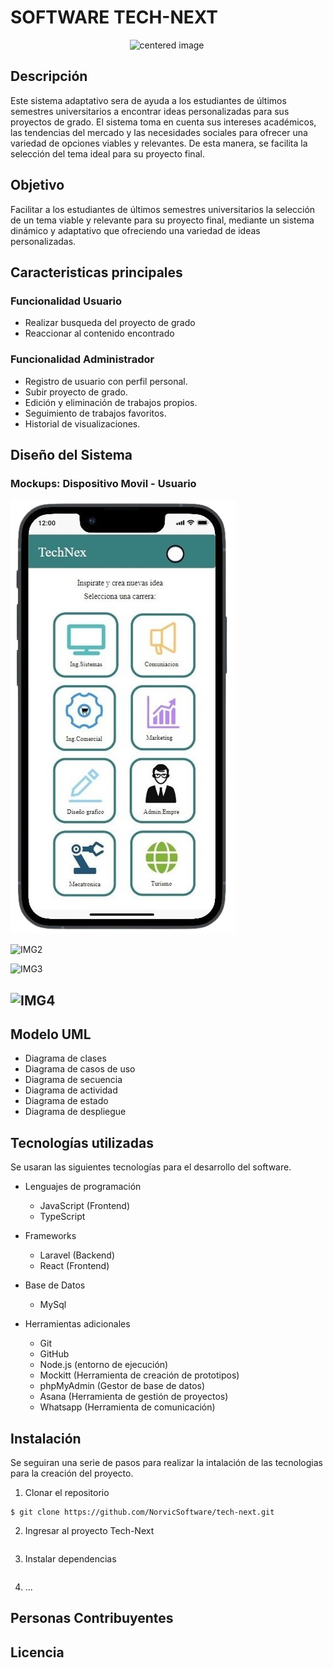 # SOFTWARE TECH-NEXT


<center><img src="Img/portada1.png" alt="centered image" height="350" width="580"> </center>


## Descripción
Este sistema adaptativo sera de ayuda a los estudiantes de últimos semestres universitarios a encontrar ideas personalizadas para sus proyectos de grado. El sistema toma en cuenta sus intereses académicos, las tendencias del mercado y las necesidades sociales para ofrecer una variedad de opciones viables y relevantes. De esta manera, se facilita la selección del tema ideal para su proyecto final.

## Objetivo
Facilitar a los estudiantes de últimos semestres universitarios la selección de un tema viable y relevante para su proyecto final, mediante un sistema dinámico y adaptativo que ofreciendo una variedad de ideas personalizadas.

## Caracteristicas principales

### Funcionalidad Usuario

* Realizar busqueda del proyecto de grado
* Reaccionar al contenido encontrado

### Funcionalidad Administrador
* Registro de usuario con perfil personal.
* Subir proyecto de grado.
* Edición y eliminación de trabajos propios.
* Seguimiento de trabajos favoritos.
* Historial de visualizaciones.
  
## Diseño del Sistema
### Mockups: Dispositivo Movil - Usuario
![IMG1](Img_Readme/Img1_mov.png "IMAGEN 1")

![IMG2](Img/Img2a_cel.jpg "IMAGEN 2")

![IMG3](Img/Img3_cel.jpg "IMAGEN 3")

![IMG4](Img/Img4_cel.jpg "IMAGEN 4")
---

## Modelo UML
* Diagrama de clases
* Diagrama de casos de uso
* Diagrama de secuencia
* Diagrama de actividad
* Diagrama de estado
* Diagrama de despliegue

## Tecnologías utilizadas
Se usaran las siguientes tecnologías para el desarrollo del software.

* Lenguajes de programación
  * JavaScript (Frontend)
  * TypeScript

* Frameworks
  * Laravel (Backend)
  * React (Frontend)

* Base de Datos
  * MySql
   
* Herramientas adicionales
  * Git
  * GitHub
  * Node.js (entorno de ejecución)
  * Mockitt (Herramienta de creación de prototipos)
  * phpMyAdmin (Gestor de base de datos)
  * Asana (Herramienta de gestión de proyectos)
  * Whatsapp (Herramienta de comunicación)

## Instalación
Se seguiran una serie de pasos para realizar la intalación de las tecnologias para la creación del proyecto.

1. Clonar el repositorio 

``` 
$ git clone https://github.com/NorvicSoftware/tech-next.git
```  
2. Ingresar al proyecto Tech-Next
```
```
3. Instalar dependencias
```
```
4. ...

## Personas Contribuyentes

## Licencia
